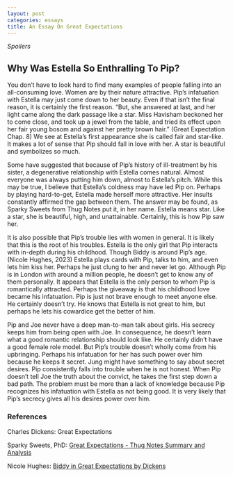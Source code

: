 ```yaml
---
layout: post
categories: essays
title: An Essay On Great Expectations
---
```

_Spoilers_


## Why Was Estella So Enthralling To Pip?

You don’t have to look hard to find many examples of people falling into an all-consuming love. Women are by their nature attractive. Pip’s infatuation with Estella may just come down to her beauty. Even if that isn’t the final reason, it is certainly the first reason. “But, she answered at last, and her light came along the dark passage like a star. Miss Havisham beckoned her to come close, and took up a jewel from the table, and tried its effect upon her fair young bosom and against her pretty brown hair.” (Great Expectation Chap. 8) We see at Estella’s first appearance she is called fair and star-like. It makes a lot of sense that Pip should fall in love with her. A star is beautiful and symbolizes so much.


Some have suggested that because of Pip’s history of ill-treatment by his sister, a degenerative relationship with Estella comes natural. Almost everyone was always putting him down, almost to Estella’s pitch. While this may be true, I believe that Estella’s coldness may have led Pip on. Perhaps by playing hard-to-get, Estella made herself more attractive. Her insults constantly affirmed the gap between them. The answer may be found, as Sparky Sweets from Thug Notes put it, in her name. Estella means star. Like a star, she is beautiful, high, and unattainable. Certainly, this is how Pip saw her.


It is also possible that Pip’s trouble lies with women in general. It is likely that this is the root of his troubles. Estella is the only girl that Pip interacts with in-depth during his childhood. Though Biddy is around Pip’s age. (Nicole Hughes, 2023) Estella plays cards with Pip, talks to him, and even lets him kiss her. Perhaps he just clung to her and never let go. Although Pip is in London with around a million people, he doesn’t get to know any of them personally. It appears that Estella is the only person to whom Pip is romantically attracted. Perhaps the giveaway is that his childhood love became his infatuation. Pip is just not brave enough to meet anyone else. He certainly doesn’t try. He knows that Estella is not great to him, but perhaps he lets his cowardice get the better of him.


Pip and Joe never have a deep man-to-man talk about girls. His secrecy keeps him from being open with Joe. In consequence, he doesn’t learn what a good romantic relationship should look like. He certainly didn’t have a good female role model. But Pip’s trouble doesn’t wholly come from his upbringing. Perhaps his infatuation for her has such power over him because he keeps it secret. Jung might have something to say about secret desires. Pip consistently falls into trouble when he is not honest. When Pip doesn’t tell Joe the truth about the convict, he takes the first step down a bad path. The problem must be more than a lack of knowledge because Pip recognizes his infatuation with Estella as not being good. It is very likely that Pip’s secrecy gives all his desires power over him.

### References

Charles Dickens: Great Expectations

Sparky Sweets, PhD: [Great Expectations - Thug Notes Summary and Analysis](https://www.youtube.com/watch?v=mJsyzUgKGwY)

Nicole Hughes: [Biddy in Great Expectations by Dickens](https://study.com/academy/lesson/biddy-in-great-expectations.html)
